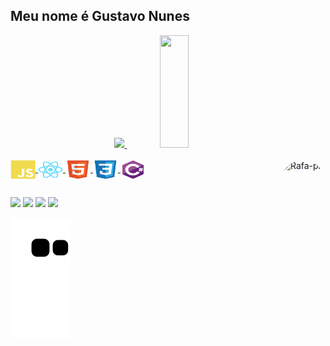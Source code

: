 ## Meu nome é Gustavo Nunes
<div align="center">
  <a href="https://github.com/Nunesxntj">
  <img height="180em" src="https://github-readme-stats.vercel.app/api?username=Nunesxntj&show_icons=true&theme=dark&include_all_commits=true&count_private=true"/>
  <img height="180em", width="30%" src="https://github-readme-stats.vercel.app/api/top-langs/?username=Nunesxntj&layout=compact&langs_count=7&theme=dark"/>
</div>
<div style="display: inline_block"><br>
  <img align="center" alt="Rafa-Js" height="30" width="40" src="https://raw.githubusercontent.com/devicons/devicon/master/icons/javascript/javascript-plain.svg">
  <img align="center" alt="Rafa-React" height="30" width="40" src="https://raw.githubusercontent.com/devicons/devicon/master/icons/react/react-original.svg">
  <img align="center" alt="Rafa-HTML" height="30" width="40" src="https://raw.githubusercontent.com/devicons/devicon/master/icons/html5/html5-original.svg">
  <img align="center" alt="Rafa-CSS" height="30" width="40" src="https://raw.githubusercontent.com/devicons/devicon/master/icons/css3/css3-original.svg">
  <img align="center" alt="Rafa-Csharp" height="30" width="40" src="https://raw.githubusercontent.com/devicons/devicon/master/icons/csharp/csharp-original.svg">
  <img align="right" alt="Rafa-pic" height="150" style="border-radius:50px;" src="https://instagram.fcgh2-1.fna.fbcdn.net/v/t51.2885-19/267953195_615618266448242_7151270918909418472_n.jpg?stp=dst-jpg_s150x150&_nc_ht=instagram.fcgh2-1.fna.fbcdn.net&_nc_cat=102&_nc_ohc=4uoOHAE0Y88AX_v7Y-z&edm=AOQ1c0wBAAAA&ccb=7-5&oh=00_AT_GTukHLJc3JsBULK1BDqx9DcXKw_mfnN-iE_pAxzFoyQ&oe=6338C1D8&_nc_sid=8fd12b">
</div>
  
  ##
 
<div> 
  <a href="https://www.instagram.com/guuh.nunes17/" target="_blank"><img src="https://img.shields.io/badge/-Instagram-%23E4405F?style=for-the-badge&logo=instagram&logoColor=white" target="_blank"></a>
 	<a href="https://www.twitch.tv/nunesxntj/about" target="_blank"><img src="https://img.shields.io/badge/Twitch-9146FF?style=for-the-badge&logo=twitch&logoColor=white" target="_blank"></a>
  <a href = "guuhnunes7@gmail.com"><img src="https://img.shields.io/badge/-Gmail-%23333?style=for-the-badge&logo=gmail&logoColor=white" target="_blank"></a>
  <a href="https://www.linkedin.com/in/gustavo-nunes-36292324b/" target="_blank"><img src="https://img.shields.io/badge/-LinkedIn-%230077B5?style=for-the-badge&logo=linkedin&logoColor=white" target="_blank"></a> 
 
  ![Snake animation](https://github.com/rafaballerini/rafaballerini/blob/output/github-contribution-grid-snake.svg)
 
</div>

